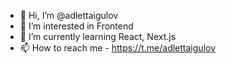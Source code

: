 - 👋 Hi, I’m @adlettaigulov
- 👀 I’m interested in Frontend
- 🌱 I’m currently learning React, Next.js
- 📫 How to reach me - https://t.me/adlettaigulov

<!---
adlettaigulov/adlettaigulov is a ✨ special ✨ repository because its `README.md` (this file) appears on your GitHub profile.
You can click the Preview link to take a look at your changes.
--->
